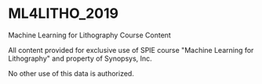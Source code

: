 # ML4LITHO_2019
Machine Learning for Lithography Course Content

All content provided for exclusive use of SPIE course "Machine Learning for Lithography" and property of Synopsys, Inc.

No other use of this data is authorized.

